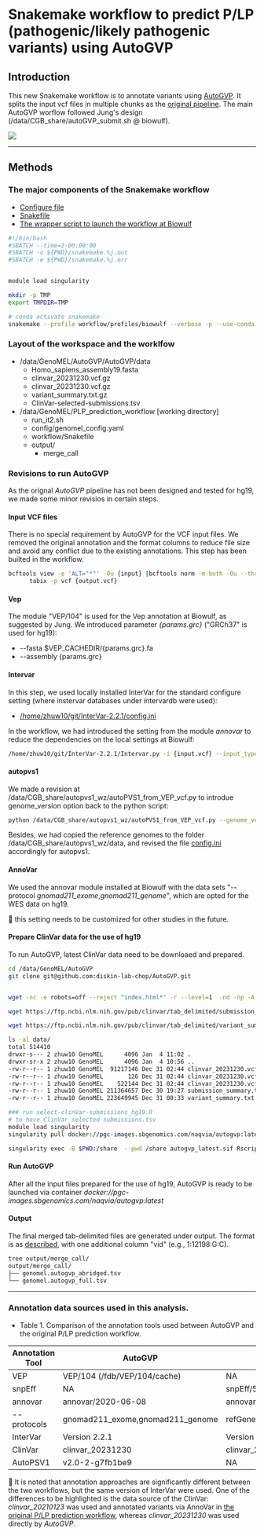 # Snakemake workflow to predict P/LP (pathogenic/likely pathogenic variants) using AutoGVP

## Introduction 

This new Snakemake workflow is to annotate variants using [AutoGVP](https://github.com/diskin-lab-chop/AutoGVP/tree/main).  It splits the input vcf files in multiple chunks as the [original pipeline](https://github.com/NCI-CGR/PLP_prediction_workflow/tree/main).  The main AutoGVP worflow followed Jung's design (/data/CGB_share/autoGVP_submit.sh @ biowulf).

![](img/autogvp.png)


---

## Methods


### The major components of the Snakemake workflow
+ [Configure file](config/genomel_config.yaml)
+ [Snakefile](workflow/Snakefile)
+ [The wrapper script to launch the workflow at Biowulf](./run_it2.sh)

```bash
#!/bin/bash
#SBATCH --time=2-00:00:00
#SBATCH -o ${PWD}/snakemake.%j.out
#SBATCH -e ${PWD}/snakemake.%j.err


module load singularity

mkdir -p TMP
export TMPDIR=TMP

# conda activate snakemake
snakemake --profile workflow/profiles/biowulf --verbose -p --use-conda --jobs 400 --default-resources "mem_mb=10000  " --use-envmodules --use-singularity --singularity-args " -B /vf,/spin1,/data,/fdb,/gpfs "  --latency-wait 120 -T 0 -s workflow/Snakefile --configfile $1
```

### Layout of the workspace and the worklfow
+ /data/GenoMEL/AutoGVP/AutoGVP/data
  + Homo_sapiens_assembly19.fasta
  + clinvar_20231230.vcf.gz
  + clinvar_20231230.vcf.gz
  + variant_summary.txt.gz
  + ClinVar-selected-submissions.tsv
+ /data/GenoMEL/PLP_prediction_workflow [working directory]
  + run_it2.sh
  + config/genomel_config.yaml
  + workflow/Snakefile
  + output/
    + merge_call


### Revisions to run AutoGVP
As the orignal *AutoGVP* pipeline has not been designed and tested for hg19, we made some minor revisios in certain steps. 

#### Input VCF files
There is no special requirement by AutoGVP for the VCF input files.  We removed the original annotation and the format columns to reduce file size and avoid any conflict due to the existing annotations.  This step has been builted in the workflow.
```bash
bcftools view -e 'ALT="*"' -Ou {input} |bcftools norm -m-both -Ou --threads {threads} | bcftools norm -f {params.ref} | bcftools annotate -Ou -x ID  -I +"%CHROM:%POS:%REF:%ALT" --threads {threads} | bcftools annotate -Oz -x FORMAT,^INFO/AC,^INFO/AF,^INFO/AN -o {output.vcf}
      tabix -p vcf {output.vcf}
```

#### Vep 
The module "VEP/104" is used for the Vep annotation at Biowulf, as suggested by Jung.  We introduced parameter *{params.grc}* ("GRCh37" is used for hg19):
+ --fasta $VEP_CACHEDIR/{params.grc}.fa
+ --assembly {params.grc}

#### Intervar 
In this step, we used locally installed InterVar for the standard configure setting (where instervar databases under intervardb were used):
+ [/home/zhuw10/git/InterVar-2.2.1/config.ini](./data/intervar_config.ini) 

In the workflow, we had introduced the setting from the module *annovar* to reduce the dependencies on the local settings at Biowulf:
```bash
/home/zhuw10/git/InterVar-2.2.1/Intervar.py -i {input.vcf} --input_type=VCF -o {params.prefix} -b {params.genome} -t /home/zhuw10/git/InterVar-2.2.1/intervardb -d $ANNOVAR_DATA/{params.genome} --table_annovar=$ANNOVAR_HOME/table_annovar.pl --convert2annovar=$ANNOVAR_HOME/convert2annovar.pl --annotate_variation=$ANNOVAR_HOME/annotate_variation.pl
```

#### autopvs1

We made a revision at /data/CGB_share/autopvs1_wz/autoPVS1_from_VEP_vcf.py to introdue genome_version option back to the python script:

```bash
python /data/CGB_share/autopvs1_wz/autoPVS1_from_VEP_vcf.py --genome_version {params.genome} --vep_vcf {input.vcf} > {output}
```

Besides, we had copied the reference genomes to the folder /data/CGB_share/autopvs1_wz/data, and revised the file [config.ini](data/autopvs1_config.ini) accordingly for autopvs1.

#### AnnoVar
We used the annovar module installed at Biowulf with the data sets  "--protocol *gnomad211_exome*,*gnomad211_genome*", which are opted for the WES data on hg19.

:bookmark: this setting needs to be customized for other studies in the future.

#### Prepare ClinVar data for the use of hg19
To run AutoGVP, latest ClinVar data need to be downloaed and prepared. 

```bash
cd /data/GenoMEL/AutoGVP
git clone git@github.com:diskin-lab-chop/AutoGVP.git


wget -nc -e robots=off --reject "index.html*" -r --level=1  -nd -np -A "clinvar_20231230.vcf.gz*" -P data/ https://ftp.ncbi.nlm.nih.gov/pub/clinvar/vcf_GRCh37/

wget https://ftp.ncbi.nlm.nih.gov/pub/clinvar/tab_delimited/submission_summary.txt.gz -P data/

wget https://ftp.ncbi.nlm.nih.gov/pub/clinvar/tab_delimited/variant_summary.txt.gz -P data/

ls -al data/
total 514410
drwxr-s--- 2 zhuw10 GenoMEL      4096 Jan  4 11:02 .
drwxr-sr-x 2 zhuw10 GenoMEL      4096 Jan  4 10:56 ..
-rw-r--r-- 1 zhuw10 GenoMEL  91217146 Dec 31 02:44 clinvar_20231230.vcf.gz
-rw-r--r-- 1 zhuw10 GenoMEL       126 Dec 31 02:44 clinvar_20231230.vcf.gz.md5
-rw-r--r-- 1 zhuw10 GenoMEL    522144 Dec 31 02:44 clinvar_20231230.vcf.gz.tbi
-rw-r--r-- 1 zhuw10 GenoMEL 211364657 Dec 30 19:27 submission_summary.txt.gz
-rw-r--r-- 1 zhuw10 GenoMEL 223649945 Dec 31 00:33 variant_summary.txt.gz

### run select-clinVar-submissions_hg19.R
# to have ClinVar-selected-submissions.tsv
module load singularity
singularity pull docker://pgc-images.sbgenomics.com/naqvia/autogvp:latest

singularity exec -B $PWD:/share  --pwd /share autogvp_latest.sif Rscript ./AutoGVP/scripts/select-clinVar-submissions_hg19.R --variant_summary data/variant_summary.txt.gz --submission_summary data/submission_summary.txt.gz --outdir data/
```

#### Run AutoGVP
After all the input files prepared for the use of hg19, AutoGVP is ready to be launched via container *docker://pgc-images.sbgenomics.com/naqvia/autogvp:latest*

#### Output
The final merged tab-delimited files are generated under output. The format is as [described](https://github.com/diskin-lab-chop/AutoGVP/tree/main#autogvp-output), with one additional column "vid" (e.g., 1:12198:G:C). 
```bash
tree output/merge_call/
output/merge_call/
├── genomel.autogvp_abridged.tsv
└── genomel.autogvp_full.tsv


```


---

### Annotation data sources used in this analysis.

+ Table 1. Comparison of the annotation tools used between AutoGVP and the original P/LP prediction workflow.
  
| Annotation Tool | AutoGVP                          | Original P/LP prediction pipeline                                                                                                                                                       |
|-----------------|----------------------------------|-----------------------------------------------------------------------------------------------------------------------------------------------------------------------------------------|
| VEP             | VEP/104 (/fdb/VEP/104/cache)     | NA                                                                                                                                                                                      |
| snpEff          | NA                               | snpEff/5.1d                                                                                                                                                                             |
| annovar         | annovar/2020-06-08               | annovar/2020-06-08                                                                                                                                                                      |
|   --protocols   | gnomad211_exome,gnomad211_genome | refGene,knownGene,ensGene,exac03nontcga,gnomad211_exome,gnomad211_genome,esp6500siv2_all,1000g2015aug_all,clinvar_20210123,dbnsfp41a,dbscsnv11,spliceai_filtered,spidex,cosmic92_coding |
| InterVar        | Version 2.2.1                    | Version 2.2.1                                                                                                                                                                           |
| ClinVar         | clinvar_20231230                 | clinvar_20210123 (via annovar)                                                                                                                                                          |
| AutoPSV1        | v2.0-2-g7fb1be9                  | NA                                                                                                                                                                                      |

:bookmark: It is noted that annotation approaches are significantly different between the two workflows, but the same version of InterVar were used.  One of the differences to be highlighted is the data source of the ClinVar: *clinvar_20210123* was used and annotated variants via AnnoVar in [the original P/LP prediction workflow](https://github.com/NCI-CGR/PLP_prediction_workflow/tree/main), whereas *clinvar_20231230* was used directly by *AutoGVP*.